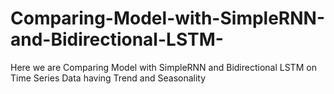 # Comparing-Model-with-SimpleRNN-and-Bidirectional-LSTM-
Here we are Comparing Model with SimpleRNN and Bidirectional LSTM on Time Series Data having Trend and Seasonality
